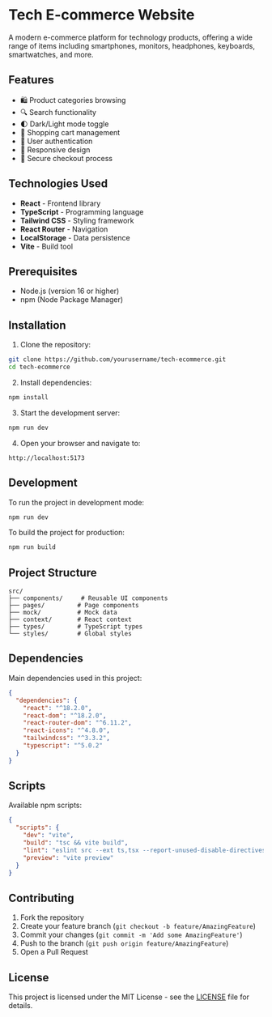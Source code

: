 # Tech E-commerce Website

A modern e-commerce platform for technology products, offering a wide range of items including smartphones, monitors, headphones, keyboards, smartwatches, and more.

## Features

- 🛍️ Product categories browsing
- 🔍 Search functionality
- 🌓 Dark/Light mode toggle
- 🛒 Shopping cart management
- 👤 User authentication
- 📱 Responsive design
- 🔐 Secure checkout process

## Technologies Used

- **React** - Frontend library
- **TypeScript** - Programming language
- **Tailwind CSS** - Styling framework
- **React Router** - Navigation
- **LocalStorage** - Data persistence
- **Vite** - Build tool

## Prerequisites

- Node.js (version 16 or higher)
- npm (Node Package Manager)

## Installation

1. Clone the repository:
```bash
git clone https://github.com/yourusername/tech-ecommerce.git
cd tech-ecommerce
```

2. Install dependencies:
```bash
npm install
```

3. Start the development server:
```bash
npm run dev
```

4. Open your browser and navigate to:
```
http://localhost:5173
```

## Development

To run the project in development mode:
```bash
npm run dev
```

To build the project for production:
```bash
npm run build
```

## Project Structure

```
src/
├── components/     # Reusable UI components
├── pages/         # Page components
├── mock/          # Mock data
├── context/       # React context
├── types/         # TypeScript types
└── styles/        # Global styles
```

## Dependencies

Main dependencies used in this project:

```json
{
  "dependencies": {
    "react": "^18.2.0",
    "react-dom": "^18.2.0",
    "react-router-dom": "^6.11.2",
    "react-icons": "^4.8.0",
    "tailwindcss": "^3.3.2",
    "typescript": "^5.0.2"
  }
}
```

## Scripts

Available npm scripts:

```json
{
  "scripts": {
    "dev": "vite",
    "build": "tsc && vite build",
    "lint": "eslint src --ext ts,tsx --report-unused-disable-directives --max-warnings 0",
    "preview": "vite preview"
  }
}
```

## Contributing

1. Fork the repository
2. Create your feature branch (`git checkout -b feature/AmazingFeature`)
3. Commit your changes (`git commit -m 'Add some AmazingFeature'`)
4. Push to the branch (`git push origin feature/AmazingFeature`)
5. Open a Pull Request

## License

This project is licensed under the MIT License - see the [LICENSE](LICENSE) file for details.
